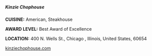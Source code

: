 ##### Kinzie Chophouse
**CUISINE:** American, Steakhouse

**AWARD LEVEL:** Best Award of Excellence

**LOCATION:** 400 N. Wells St., Chicago , Illinois, United States, 60654

[kinziechophouse.com](//kinziechophouse.com)
